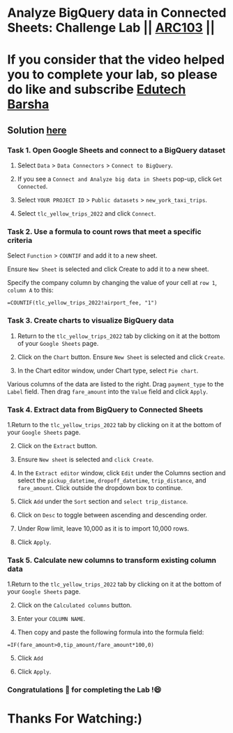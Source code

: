 # Analyze BigQuery data in Connected Sheets: Challenge Lab || [ARC103](https://www.cloudskillsboost.google/focuses/60443?locale=es&parent=catalog) ||

# If you consider that the video helped you to complete your lab, so please do like and subscribe [Edutech Barsha](https://www.youtube.com/@edutechbarsha)
## Solution [here](https://youtu.be/mrJHiMwd5IE)

### Task 1. Open Google Sheets and connect to a BigQuery dataset

1. Select `Data` > `Data Connectors` > `Connect to BigQuery`.

2. If you see a `Connect and Analyze big data in Sheets` pop-up, click `Get Connected`.

3. Select `YOUR PROJECT ID` > `Public datasets` > `new_york_taxi_trips`.

4. Select `tlc_yellow_trips_2022` and click `Connect`.

### Task 2. Use a formula to count rows that meet a specific criteria

Select `Function` > `COUNTIF` and add it to a new sheet.

Ensure `New Sheet` is selected and click Create to add it to a new sheet.

Specify the company column by changing the value of your cell at `row 1`, `column A` to this:

```
=COUNTIF(tlc_yellow_trips_2022!airport_fee, "1")
```

### Task 3. Create charts to visualize BigQuery data

1. Return to the `tlc_yellow_trips_2022` tab by clicking on it at the bottom of your `Google Sheets` page.

2. Click on the `Chart` button. Ensure `New Sheet` is selected and click `Create`.

3. In the Chart editor window, under Chart type, select `Pie chart`.

Various columns of the data are listed to the right. Drag `payment_type` to the `Label` field. Then drag `fare_amount` into the `Value` field and click `Apply`.

### Task 4. Extract data from BigQuery to Connected Sheets

1.Return to the `tlc_yellow_trips_2022` tab by clicking on it at the bottom of your `Google Sheets` page.

2. Click on the `Extract` button.

3. Ensure `New sheet` is selected and `click Create`.

4. In the `Extract editor` window, click `Edit` under the Columns section and select the `pickup_datetime`, `dropoff_datetime`, `trip_distance`, and `fare_amount`. Click outside the dropdown box to continue.

5. Click `Add` under the `Sort` section and `select trip_distance`.

6. Click on `Desc` to toggle between ascending and descending order.

7. Under Row limit, leave 10,000 as it is to import 10,000 rows.

8. Click `Apply`.

### Task 5. Calculate new columns to transform existing column data

1.Return to the `tlc_yellow_trips_2022` tab by clicking on it at the bottom of your `Google Sheets` page.

2. Click on the `Calculated columns` button.

3. Enter your `COLUMN NAME`.

4. Then copy and paste the following formula into the formula field:

```
=IF(fare_amount>0,tip_amount/fare_amount*100,0)
```
5. Click `Add`

6. Click `Apply`.

### Congratulations 🎉 for completing the Lab !😄

# Thanks For Watching:)
